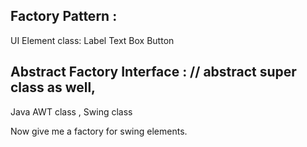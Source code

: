 
Factory Pattern :
-------------------
UI Element  class: 
Label 
Text Box 
Button 

Abstract Factory Interface : // abstract super class as well,  
-----------------------
Java AWT class , Swing  class 


Now give me a factory for swing elements.


